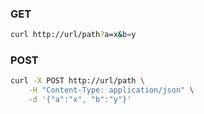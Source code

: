 ### GET
```sh
curl http://url/path?a=x&b=y
```

### POST
```sh
curl -X POST http://url/path \
    -H "Content-Type: application/json" \
    -d '{"a":"x", "b":"y"}'
```
